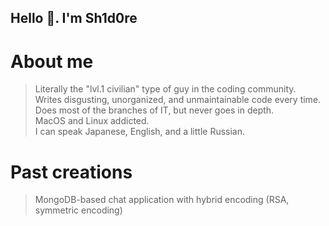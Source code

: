 ## Hello 👋. I'm Sh1d0re
# About me
> Literally the "lvl.1 civilian" type of guy in the coding community.<br>
> Writes disgusting, unorganized, and unmaintainable code every time.<br>
> Does most of the branches of IT, but never goes in depth.<br>
> MacOS and Linux addicted.<br>
> I can speak Japanese, English, and a little Russian.<br>
# Past creations
> MongoDB-based chat application with hybrid encoding (RSA, symmetric encoding)<br>
> 
